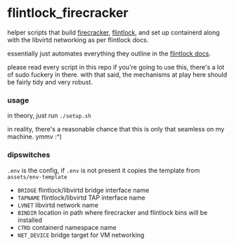 # flintlock_firecracker

helper scripts that build [firecracker](https://firecracker-microvm.github.io/), [flintlock](https://github.com/weaveworks-liquidmetal/flintlock), and set up containerd along with the libvirtd networking as per flintlock docs.

essentially just automates everything they outline in the [flintlock docs](https://weaveworks-liquidmetal.github.io/flintlock/docs/category/getting-started/).

please read every script in this repo if you're going to use this, there's a lot of sudo fuckery in there. with that said, the mechanisms at play here should be fairly tidy and very robust.

### usage

in theory, just run `./setup.sh`

in reality, there's a reasonable chance that this is only that seamless on my machine. ymmv :^)

### dipswitches

`.env` is the config, if `.env` is not present it copies the template from `assets/env-template`

  - `BRIDGE`
    flintlock/libvirtd bridge interface name
  - `TAPNAME`
    flintlock/libvirtd TAP interface name
  - `LVNET`
    libvirtd network name
  - `BINDIR`
    location in path where firecracker and flintlock bins will be installed
  - `CTRD`
    containerd namespace name
  - `NET_DEVICE`
    bridge target for VM networking
